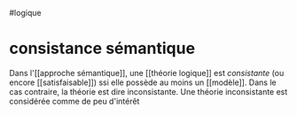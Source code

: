 #logique
# consistance sémantique

Dans l'[[approche sémantique]], une [[théorie logique]] est _consistante_ (ou encore [[satisfaisable]]) ssi elle possède au moins un [[modèle]]. Dans le cas contraire, la théorie est dire inconsistante.
Une théorie inconsistante est considérée comme de peu d'intérêt

